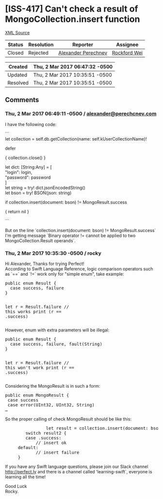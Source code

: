 # [ISS-417] Can't check a result of MongoCollection.insert function

[XML Source](../xml/ISS-417.xml)
<p></p>





Status|Resolution|Reporter|Assignee
------|----------|--------|--------
Closed|Rejected|[Alexander Perechnev](alexander@perechcnev.com)|[Rockford Wei]($rocky)





Created|Thu, 2 Mar 2017 06:47:32 -0500
-------|--------------
Updated|Thu, 2 Mar 2017 10:35:51 -0500
Resolved|Thu, 2 Mar 2017 10:35:51 -0500


## Comments




### Thu, 2 Mar 2017 06:49:11 -0500 / alexander@perechcnev.com 

<p><p>I have the following code:</p>

<p>```<br/>
let collection = self.db.getCollection(name: self.kUserCollectionName)!</p>

<p>        defer </p>
{
            collection.close()
        }

<p>        let dict: <span class="error">&#91;String:Any&#93;</span> = [<br/>
            "login": login,<br/>
            "password": password<br/>
        ]<br/>
        let string = try! dict.jsonEncodedString()<br/>
        let bson = try! BSON(json: string)</p>

<p>        if collection.insert(document: bson) != MongoResult.success </p>
{
            return nil
        }
<p>```</p>

<p>But on the line `collection.insert(document: bson) != MongoResult.success` I'm getting message `Binary operator != cannot be applied to two MongoCollection.Result operands`.</p></p>


### Thu, 2 Mar 2017 10:35:30 -0500 / rocky 

<p><p>Hi Alexander, Thanks for trying Perfect! <br/>
According to Swift Language Reference, logic comparison operators such as `==` and `!=` work only for "simple enum", take example:</p>


<div class="code panel" style="border-width: 1px;"><div class="codeContent panelContent">
<pre class="code-java"><span class="code-keyword">public</span> <span class="code-keyword">enum</span> Result {
  <span class="code-keyword">case</span> success, failure
}

let r = Result.failure
<span class="code-comment">// <span class="code-keyword">this</span> works
</span>print (r == .success)
</pre>
</div></div>

<p>However, enum with extra parameters will be illegal:</p>
<div class="code panel" style="border-width: 1px;"><div class="codeContent panelContent">
<pre class="code-java"><span class="code-keyword">public</span> <span class="code-keyword">enum</span> Result {
  <span class="code-keyword">case</span> success, failure, fault(<span class="code-object">String</span>)
}

let r = Result.failure
<span class="code-comment">// <span class="code-keyword">this</span> won't work
</span>print (r == .success)
</pre>
</div></div>

<p>Considering the MongoResult is in such a form:</p>
<div class="code panel" style="border-width: 1px;"><div class="codeContent panelContent">
<pre class="code-java"><span class="code-keyword">public</span> <span class="code-keyword">enum</span> MongoResult {
 <span class="code-keyword">case</span> success
 <span class="code-keyword">case</span> error(UInt32, UInt32, <span class="code-object">String</span>)
…	
</pre>
</div></div>
<p>So the proper calling of check MongoResult should be like this:</p>
<div class="code panel" style="border-width: 1px;"><div class="codeContent panelContent">
<pre class="code-java">                let result = collection.insert(document: bson)
		<span class="code-keyword">switch</span> result2 {
		<span class="code-keyword">case</span> .success:
			<span class="code-comment">// insert ok
</span>		<span class="code-keyword">default</span>:
			<span class="code-comment">// insert failure
</span>		}
</pre>
</div></div>


<p>If you have any Swift language questions, please join our Slack channel <a href="http://perfect.ly" class="external-link" rel="nofollow">http://perfect.ly</a> and there is a channel called 'learning-swift`, everyone is learning all the time!</p>

<p>Good Luck<br/>
Rocky.</p></p>


